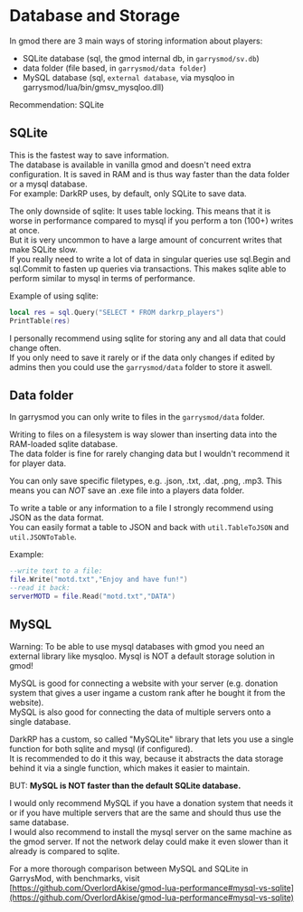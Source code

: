 # Database and Storage

In gmod there are 3 main ways of storing information about players:

 - SQLite database (sql, the gmod internal db, in `garrysmod/sv.db`)
 - data folder (file based, in `garrysmod/data folder`)
 - MySQL database (sql, `external database`, via mysqloo in garrysmod/lua/bin/gmsv_mysqloo.dll)

Recommendation: SQLite

## SQLite

This is the fastest way to save information.  
The database is available in vanilla gmod and doesn't need extra configuration. It is saved in RAM and is thus way faster than the data folder or a mysql database.  
For example: DarkRP uses, by default, only SQLite to save data.  

The only downside of sqlite: It uses table locking. This means that it is worse in performance compared to mysql if you perform a ton (100+) writes at once.  
But it is very uncommon to have a large amount of concurrent writes that make SQLite slow.  
If you really need to write a lot of data in singular queries use sql.Begin and sql.Commit to fasten up queries via transactions. This makes sqlite able to perform similar to mysql in terms of performance.

Example of using sqlite:

```lua
local res = sql.Query("SELECT * FROM darkrp_players")
PrintTable(res)
```

I personally recommend using sqlite for storing any and all data that could change often.  
If you only need to save it rarely or if the data only changes if edited by admins then you could use the `garrysmod/data` folder to store it aswell.


## Data folder

In garrysmod you can only write to files in the `garrysmod/data` folder.  

Writing to files on a filesystem is way slower than inserting data into the RAM-loaded sqlite database.  
The data folder is fine for rarely changing data but I wouldn't recommend it for player data.

You can only save specific filetypes, e.g. .json, .txt, .dat, .png, .mp3. This means you can *NOT* save an .exe file into a players data folder.

To write a table or any information to a file I strongly recommend using JSON as the data format.  
You can easily format a table to JSON and back with `util.TableToJSON` and `util.JSONToTable`.

Example:
```lua
--write text to a file:
file.Write("motd.txt","Enjoy and have fun!")
--read it back:
serverMOTD = file.Read("motd.txt","DATA")
```

## MySQL

Warning: To be able to use mysql databases with gmod you need an external library like mysqloo. Mysql is NOT a default storage solution in gmod!  

MySQL is good for connecting a website with your server (e.g. donation system that gives a user ingame a custom rank after he bought it from the website).  
MySQL is also good for connecting the data of multiple servers onto a single database.

DarkRP has a custom, so called "MySQLite" library that lets you use a single function for both sqlite and mysql (if configured).  
It is recommended to do it this way, because it abstracts the data storage behind it via a single function, which makes it easier to maintain.

BUT: **MySQL is NOT faster than the default SQLite database.**

I would only recommend MySQL if you have a donation system that needs it or if you have multiple servers that are the same and should thus use the same database.  
I would also recommend to install the mysql server on the same machine as the gmod server. If not the network delay could make it even slower than it already is compared to sqlite.

For a more thorough comparison between MySQL and SQLite in GarrysMod, with benchmarks, visit [https://github.com/OverlordAkise/gmod-lua-performance#mysql-vs-sqlite](https://github.com/OverlordAkise/gmod-lua-performance#mysql-vs-sqlite)
